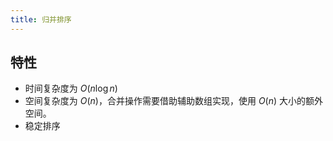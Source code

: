 ```yaml
---
title: 归并排序
---
```


## 特性

- 时间复杂度为 $O(n \log n)$
- 空间复杂度为 $O(n)$，合并操作需要借助辅助数组实现，使用 $O(n)$ 大小的额外空间。
- 稳定排序
